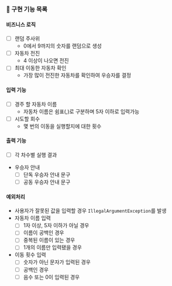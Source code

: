 ### 📝 구현 기능 목록

#### 비즈니스 로직

- [ ] 랜덤 주사위
    - 0에서 9까지의 숫자를 랜덤으로 생성
- [ ] 자동차 전진
    - 4 이상이 나오면 전진
- [ ] 최대 이동한 자동차 확인
    - 가장 많이 전진한 자동차를 확인하여 우승자를 결정

#### 입력 기능

- [ ] 경주 할 자동차 이름
    - 자동차 이름은 쉼표(,)로 구분하며 5자 이하로 입력가능
- [ ] 시도할 회수
    - 몇 번의 이동을 실행할지에 대한 횟수

#### 출력 기능

- [ ] 각 차수별 실행 결과
- 우승자 안내
    - [ ] 단독 우승자 안내 문구
    - [ ] 공동 우승자 안내 문구

#### 예외처리

- 사용자가 잘못된 값을 입력할 경우 `IllegalArgumentException`를 발생
- 자동차 이름 입력
    - [ ] 1자 이상, 5자 이하가 아닐 경우
    - [ ] 이름이 공백인 경우
    - [ ] 중복된 이름이 있는 경우
    - [ ] 1개의 이름만 입력됐을 경우
- 이동 횟수 입력
    - [ ] 숫자가 아닌 문자가 입력된 경우
    - [ ] 공백인 경우
    - [ ] 음수 또는 0이 입력된 경우